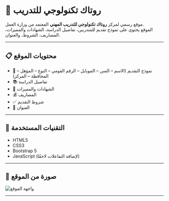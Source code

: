 # 🏫 روتاك تكنولوجي للتدريب

موقع رسمي لمركز **روتاك تكنولوجي للتدريب المهني** المعتمد من وزارة العمل.  
الموقع يحتوي على نموذج تقديم للمتدربين، تفاصيل الدراسة، الشهادات والمميزات، المصاريف، الشروط، والعنوان.

---

## 📋 محتويات الموقع
- 📝 نموذج التقديم (الاسم – السن – الموبايل – الرقم القومي – النوع – المؤهل – المحافظة – المركز)
- 📚 تفاصيل الدراسة
- 📜 الشهادات والمميزات
- 💰 المصاريف
- ✅ شروط التقديم
- 📍 العنوان

---

## 🚀 التقنيات المستخدمة
- HTML5
- CSS3
- Bootstrap 5
- JavaScript (لإضافة التفاعلات لاحقًا)

---

## 📸 صورة من الموقع
![واجهة الموقع](New%20folder/00e295ea-acab-4a69-9ade-60c01c129bf0.jpeg)

---
